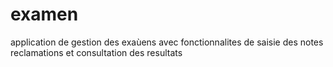 # examen
application de gestion des exaùens avec fonctionnalites de saisie des notes reclamations et consultation des resultats
